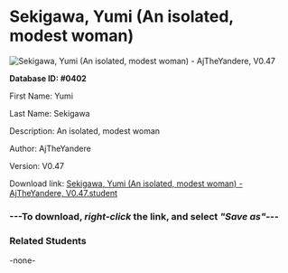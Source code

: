 # Sekigawa, Yumi (An isolated, modest woman)

<img src="Files/Sekigawa, Yumi (An isolated, modest woman).png" title="Sekigawa, Yumi (An isolated, modest woman) - AjTheYandere, V0.47">

**Database ID: #0402**

First Name: Yumi

Last Name: Sekigawa

Description: An isolated, modest woman

Author: AjTheYandere

Version: V0.47

Download link: <a href="https://raw.githubusercontent.com/Arbiter1223/Daigaku-Gurashi-Custom-Students/master/Files/Student Files/Sekigawa%2C%20Yumi%20(An%20isolated%2C%20modest%20woman)%20-%20AjTheYandere%2C%20V0.47.student">Sekigawa, Yumi (An isolated, modest woman) - AjTheYandere, V0.47.student</a>

### ---**To download, _right-click_ the link, and select _"Save as"_**---

### Related Students

-none-
